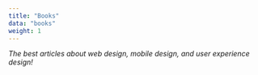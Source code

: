 ```yaml
---
title: "Books"
data: "books"
weight: 1
---
```


_The best articles about web design, mobile design, and user experience design!_

